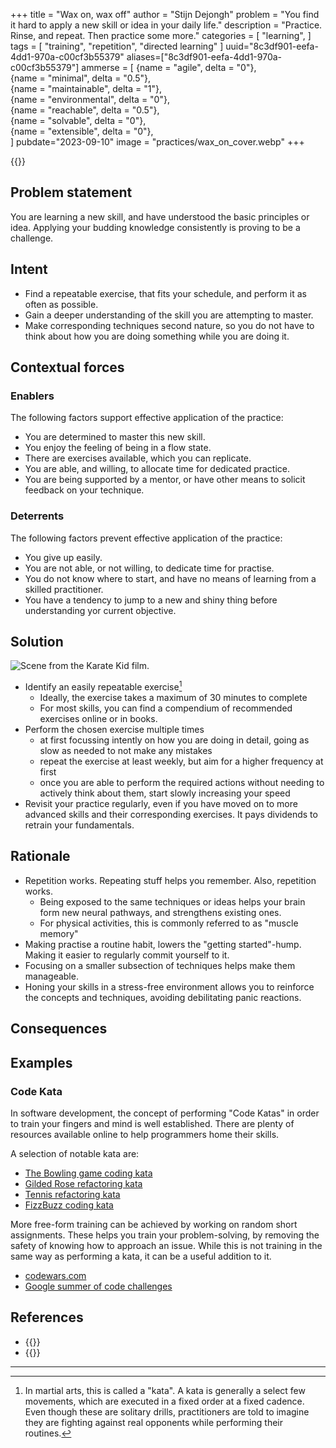 +++
title = "Wax on, wax off"
author = "Stijn Dejongh"
problem = "You find it hard to apply a new skill or idea in your daily life."
description = "Practice. Rinse, and repeat. Then practice some more."
categories = [
    "learning",
]
tags = [
    "training", "repetition", "directed learning"
]
uuid="8c3df901-eefa-4dd1-970a-c00cf3b55379"
aliases=["8c3df901-eefa-4dd1-970a-c00cf3b55379"]
ammerse = [ 
  {name = "agile", delta = "0"},  
  {name = "minimal", delta = "0.5"},  
  {name = "maintainable", delta = "1"},  
  {name = "environmental", delta = "0"},  
  {name = "reachable", delta = "0.5"},  
  {name = "solvable", delta = "0"},  
  {name = "extensible", delta = "0"},  
]
pubdate="2023-09-10"
image = "practices/wax_on_cover.webp"
+++

{{<quote text="I fear not the man who has practised 10,000 kicks once, but I fear the man who has practiced one kick 10,000 times" author="Bruce Lee">}}

## Problem statement

You are learning a new skill, and have understood the basic principles or idea. Applying your budding knowledge consistently is proving to be a
challenge.

## Intent

* Find a repeatable exercise, that fits your schedule, and perform it as often as possible.
* Gain a deeper understanding of the skill you are attempting to master.
* Make corresponding techniques second nature, so you do not have to think about how you are doing something while you are doing it.

## Contextual forces

### Enablers
The following factors support effective application of the practice:

* You are determined to master this new skill.
* You enjoy the feeling of being in a flow state.
* There are exercises available, which you can replicate.
* You are able, and willing, to allocate time for dedicated practice.
* You are being supported by a mentor, or have other means to solicit feedback on your technique.

### Deterrents
The following factors prevent effective application of the practice:

* You give up easily.
* You are not able, or not willing, to dedicate time for practise.
* You do not know where to start, and have no means of learning from a skilled practitioner.
* You have a tendency to jump to a new and shiny thing before understanding yor current objective.

## Solution

![Scene from the Karate Kid film.](/images/practices/miyagi_wax_on.gif)

* Identify an easily repeatable exercise[^1]
    * Ideally, the exercise takes a maximum of 30 minutes to complete
    * For most skills, you can find a compendium of recommended exercises online or in books.
* Perform the chosen exercise multiple times
    * at first focussing intently on how you are doing in detail, going as slow as needed to not make any mistakes
    * repeat the exercise at least weekly, but aim for a higher frequency at first
    * once you are able to perform the required actions without needing to actively think about them, start slowly increasing your speed
* Revisit your practice regularly, even if you have moved on to more advanced skills and their corresponding exercises. It pays dividends to
  retrain your fundamentals.

## Rationale

* Repetition works. Repeating stuff helps you remember. Also, repetition works.
  * Being exposed to the same techniques or ideas helps your brain form new neural pathways, and strengthens existing ones.
  * For physical activities, this is commonly referred to as "muscle memory" 
* Making practise a routine habit, lowers the "getting started"-hump. Making it easier to regularly commit yourself to it.
* Focusing on a smaller subsection of techniques helps make them manageable.
* Honing your skills in a stress-free environment allows you to reinforce the concepts and techniques, avoiding debilitating panic reactions.

## Consequences

## Examples

### Code Kata

In software development, the concept of performing "Code Katas" in order to train your fingers and mind is well established.
There are plenty of resources available online to help programmers home their skills.

A selection of notable kata are:
* [The Bowling game coding kata](http://www.butunclebob.com/ArticleS.UncleBob.TheBowlingGameKata)
* [Gilded Rose refactoring kata](https://github.com/emilybache/GildedRose-Refactoring-Kata)
* [Tennis refactoring kata](https://github.com/emilybache/Tennis-Refactoring-Kata)
* [FizzBuzz coding kata](https://codingdojo.org/kata/FizzBuzz/)

More free-form training can be achieved by working on random short assignments. 
These helps you train your problem-solving, by removing the safety of knowing how to approach an issue.
While this is not training in the same way as performing a kata, it can be a useful addition to it.

* [codewars.com](https://www.codewars.com/)
* [Google summer of code challenges](https://summerofcode.withgoogle.com/)


## References

* {{<reference author="Handelsman, M. M. PhD" 
year="2022" 
title="Consider the Role of Repetition in the Classroom... Again" 
site="Psychology Today"
link="https://www.psychologytoday.com/us/blog/the-ethical-professor/202202/let-s-consider-the-role-repetition-in-the-classroom-again" >}}
* {{<reference author="Hogan, B. P."
  year="2015"
  isbn="9781680501223"
  title="Exercises for Programmers: 57 Challenges to Develop Your Coding Skills"
  publisher="The Pragmatic Bookshelf"
  link="https://pragprog.com/titles/bhwb/exercises-for-programmers" >}}
---

[^1]: In martial arts, this is called a "kata". A kata is generally a select few movements, which are executed in a fixed order at a fixed
cadence. Even though these are solitary drills, practitioners are told to imagine they are fighting against real opponents while performing
their routines. 
